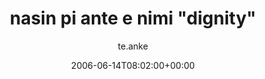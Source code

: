 ---
title: 'nasin pi ante e nimi "dignity"'
posts: 3
hash: 't510'
author: 'te.anke'
date: 2006-06-14T08:02:00+00:00
sources:
  - http://forums.tokipona.org/viewtopic.php%3Ft=510.html
---